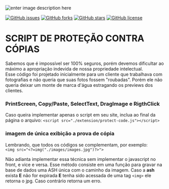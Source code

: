 ![enter image description here](https://raw.githubusercontent.com/websheep/copyright/master/images/marca.png)

[![GitHub issues](https://img.shields.io/github/issues/websheep/copyright.svg)](https://github.com/websheep/copyright/issues) [![GitHub forks](https://img.shields.io/github/forks/websheep/copyright.svg)](https://github.com/websheep/copyright/network) [![GitHub stars](https://img.shields.io/github/stars/websheep/copyright.svg)](https://github.com/websheep/copyright/stargazers) [![GitHub license](https://img.shields.io/github/license/websheep/copyright.svg)](https://github.com/websheep/copyright)

# SCRIPT DE PROTEÇÃO CONTRA CÓPIAS

Sabemos que é impossível ser 100% seguros, porém devemos dificultar ao máximo a apropriação indevida de nossa propriedade intelectual.	
Esse código foi projetado inicialmente para um cliente que trabalhava com fotografias e não queria que suas fotos fossem "roubadas".
	Porém ele não queria deixar um monte de marca d'água estragando os previews dos clientes. 

### PrintScreen, Copy/Paste, SelectText, DragImage e RigthClick
Caso queira implementar apenas o script em seu site, inclua ao final da página o arquivo:
`<script src="./extension/protect-code.js"></script>`    

### imagem de única exibição a prova de cópia
Lembrando, que todos os códigos se complementam, por exemplo:  
`<img src="<?=img("./images/images.jpg")?>">`

Não adianta implementar essa técnica sem implementar o javascript no front, e vice e versa.
Esse método consiste em uma função para gravar na base de dados uma ASH única com o caminho da imagem.
Caso a **ash** exista **E** não for expirada **E** tenha sido acessada de uma tag `<img>`   ele retorna o jpg.
Caso contrário retorna um erro.

